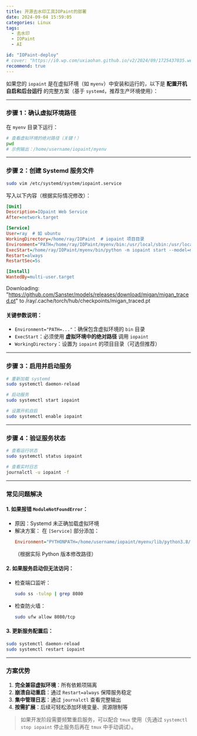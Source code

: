 ```yaml
---
title: 开源去水印工具IOPaint的部署
date: 2024-09-04 15:59:05
categories: Linux
tags:
  - 去水印
  - IOPaint
  - AI

id: "IOPaint-deploy"
# cover: "https://i0.wp.com/uxiaohan.github.io/v2/2024/09/1725437035.webp"
recommend: true
---
```


如果您的 `iopaint` 是在虚拟环境（如 `myenv`）中安装和运行的，以下是 **配置开机自启和后台运行** 的完整方案（基于 `systemd`，推荐生产环境使用）：

---

### **步骤 1：确认虚拟环境路径**
在 `myenv` 目录下运行：
```bash
# 查看虚拟环境的绝对路径（关键！）
pwd
# 示例输出：/home/username/iopaint/myenv
```

---

### **步骤 2：创建 Systemd 服务文件**
```bash
sudo vim /etc/systemd/system/iopaint.service
```
写入以下内容（根据实际情况修改）：
```ini
[Unit]
Description=IOpaint Web Service
After=network.target

[Service]
User=ray  # 如 ubuntu
WorkingDirectory=/home/ray/IOPaint  # iopaint 项目目录
Environment="PATH=/home/ray/IOPaint/myenv/bin:/usr/local/sbin:/usr/local/bin:/usr/sbin:/usr/bin:/sbin:/bin"  # 关键：包含虚拟环境路径
ExecStart=/home/ray/IOPaint/myenv/bin/python -m iopaint start --model=migan --device=cpu --port=8080 --host=0.0.0.0
Restart=always
RestartSec=5s

[Install]
WantedBy=multi-user.target
```


Downloading: "https://github.com/Sanster/models/releases/download/migan/migan_traced.pt" to /ray/.cache/torch/hub/checkpoints/migan_traced.pt



#### 关键参数说明：
- `Environment="PATH=..."`：确保包含虚拟环境的 `bin` 目录
- `ExecStart`：必须使用 **虚拟环境中的绝对路径** 调用 `iopaint`
- `WorkingDirectory`：设置为 `iopaint` 的项目目录（可选但推荐）

---

### **步骤 3：启用并启动服务**
```bash
# 重新加载 systemd
sudo systemctl daemon-reload

# 启动服务
sudo systemctl start iopaint

# 设置开机自启
sudo systemctl enable iopaint
```

---

### **步骤 4：验证服务状态**
```bash
# 查看运行状态
sudo systemctl status iopaint

# 查看实时日志
journalctl -u iopaint -f
```

---

### **常见问题解决**

#### 1. 如果报错 `ModuleNotFoundError`：
- 原因：Systemd 未正确加载虚拟环境
- 解决方案：
  在 `[Service]` 部分添加：
  ```ini
  Environment="PYTHONPATH=/home/username/iopaint/myenv/lib/python3.8/site-packages"
  ```
  （根据实际 Python 版本修改路径）

#### 2. 如果服务启动但无法访问：
- 检查端口监听：
  ```bash
  sudo ss -tulnp | grep 8080
  ```
- 检查防火墙：
  ```bash
  sudo ufw allow 8080/tcp
  ```

#### 3. 更新服务配置后：
```bash
sudo systemctl daemon-reload
sudo systemctl restart iopaint
```

---

### **方案优势**
1. **完全兼容虚拟环境**：所有依赖项隔离
2. **崩溃自动重启**：通过 `Restart=always` 保障服务稳定
3. **集中管理日志**：通过 `journalctl` 查看完整输出
4. **按需扩展**：后续可轻松添加环境变量、资源限制等

> 如果开发阶段需要频繁重启服务，可以配合 `tmux` 使用（先通过 `systemctl stop iopaint` 停止服务后再在 `tmux` 中手动调试）。